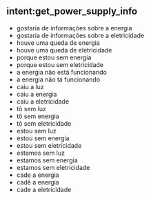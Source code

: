 ## intent:get_power_supply_info
- gostaria de informações sobre a energia
- gostaria de informações sobre a eletricidade
- houve uma queda de energia
- houve uma queda de eletricidade
- porque estou sem energia
- porque estou sem eletricidade
- a energia não está funcionando
- a energia não tá funcionando
- caiu a luz
- caiu a energia
- caiu a eletricidade
- tô sem luz
- tô sem energia
- tô sem eletricidade
- estou sem luz
- estou sem energia
- estou sem eletricidade
- estamos sem luz
- estamos sem energia
- estamos sem eletricidade
- cade a energia
- cadê a energia
- cade a eletricidade